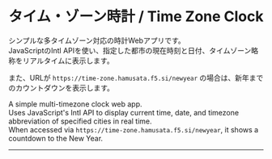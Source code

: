 # タイム・ゾーン時計 / Time Zone Clock

シンプルな多タイムゾーン対応の時計Webアプリです。  
JavaScriptのIntl APIを使い、指定した都市の現在時刻と日付、タイムゾーン略称をリアルタイムに表示します。

また、URLが `https://time-zone.hamusata.f5.si/newyear` の場合は、新年までのカウントダウンを表示します。

A simple multi-timezone clock web app.  
Uses JavaScript's Intl API to display current time, date, and timezone abbreviation of specified cities in real time.  
When accessed via `https://time-zone.hamusata.f5.si/newyear`, it shows a countdown to the New Year.

---

